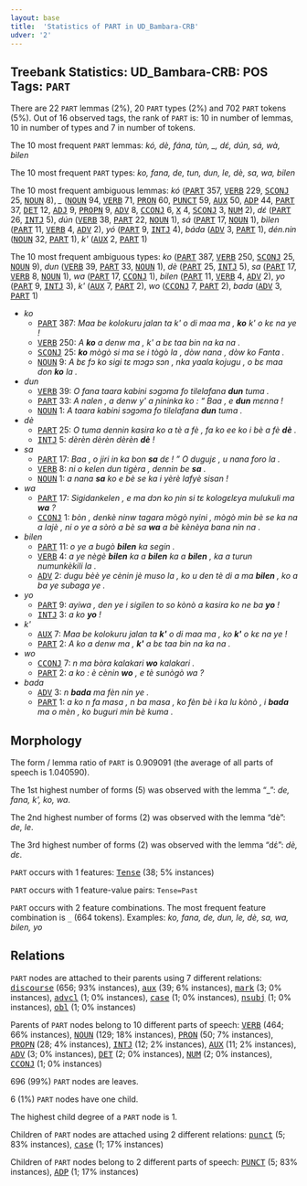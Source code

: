 ```yaml
---
layout: base
title:  'Statistics of PART in UD_Bambara-CRB'
udver: '2'
---
```


## Treebank Statistics: UD_Bambara-CRB: POS Tags: `PART`

There are 22 `PART` lemmas (2%), 20 `PART` types (2%) and 702 `PART` tokens (5%).
Out of 16 observed tags, the rank of `PART` is: 10 in number of lemmas, 10 in number of types and 7 in number of tokens.

The 10 most frequent `PART` lemmas: <em>kó, dè, fána, tùn, _, dɛ́, dún, sá, wà, bìlen</em>

The 10 most frequent `PART` types:  <em>ko, fana, de, tun, dun, le, dè, sa, wa, bilen</em>

The 10 most frequent ambiguous lemmas: <em>kó</em> (<tt><a href="bm_crb-pos-PART.html">PART</a></tt> 357, <tt><a href="bm_crb-pos-VERB.html">VERB</a></tt> 229, <tt><a href="bm_crb-pos-SCONJ.html">SCONJ</a></tt> 25, <tt><a href="bm_crb-pos-NOUN.html">NOUN</a></tt> 8), <em>_</em> (<tt><a href="bm_crb-pos-NOUN.html">NOUN</a></tt> 94, <tt><a href="bm_crb-pos-VERB.html">VERB</a></tt> 71, <tt><a href="bm_crb-pos-PRON.html">PRON</a></tt> 60, <tt><a href="bm_crb-pos-PUNCT.html">PUNCT</a></tt> 59, <tt><a href="bm_crb-pos-AUX.html">AUX</a></tt> 50, <tt><a href="bm_crb-pos-ADP.html">ADP</a></tt> 44, <tt><a href="bm_crb-pos-PART.html">PART</a></tt> 37, <tt><a href="bm_crb-pos-DET.html">DET</a></tt> 12, <tt><a href="bm_crb-pos-ADJ.html">ADJ</a></tt> 9, <tt><a href="bm_crb-pos-PROPN.html">PROPN</a></tt> 9, <tt><a href="bm_crb-pos-ADV.html">ADV</a></tt> 8, <tt><a href="bm_crb-pos-CCONJ.html">CCONJ</a></tt> 6, <tt><a href="bm_crb-pos-X.html">X</a></tt> 4, <tt><a href="bm_crb-pos-SCONJ.html">SCONJ</a></tt> 3, <tt><a href="bm_crb-pos-NUM.html">NUM</a></tt> 2), <em>dɛ́</em> (<tt><a href="bm_crb-pos-PART.html">PART</a></tt> 26, <tt><a href="bm_crb-pos-INTJ.html">INTJ</a></tt> 5), <em>dún</em> (<tt><a href="bm_crb-pos-VERB.html">VERB</a></tt> 38, <tt><a href="bm_crb-pos-PART.html">PART</a></tt> 22, <tt><a href="bm_crb-pos-NOUN.html">NOUN</a></tt> 1), <em>sá</em> (<tt><a href="bm_crb-pos-PART.html">PART</a></tt> 17, <tt><a href="bm_crb-pos-NOUN.html">NOUN</a></tt> 1), <em>bìlen</em> (<tt><a href="bm_crb-pos-PART.html">PART</a></tt> 11, <tt><a href="bm_crb-pos-VERB.html">VERB</a></tt> 4, <tt><a href="bm_crb-pos-ADV.html">ADV</a></tt> 2), <em>yó</em> (<tt><a href="bm_crb-pos-PART.html">PART</a></tt> 9, <tt><a href="bm_crb-pos-INTJ.html">INTJ</a></tt> 4), <em>báda</em> (<tt><a href="bm_crb-pos-ADV.html">ADV</a></tt> 3, <tt><a href="bm_crb-pos-PART.html">PART</a></tt> 1), <em>dén.nin</em> (<tt><a href="bm_crb-pos-NOUN.html">NOUN</a></tt> 32, <tt><a href="bm_crb-pos-PART.html">PART</a></tt> 1), <em>k'</em> (<tt><a href="bm_crb-pos-AUX.html">AUX</a></tt> 2, <tt><a href="bm_crb-pos-PART.html">PART</a></tt> 1)

The 10 most frequent ambiguous types:  <em>ko</em> (<tt><a href="bm_crb-pos-PART.html">PART</a></tt> 387, <tt><a href="bm_crb-pos-VERB.html">VERB</a></tt> 250, <tt><a href="bm_crb-pos-SCONJ.html">SCONJ</a></tt> 25, <tt><a href="bm_crb-pos-NOUN.html">NOUN</a></tt> 9), <em>dun</em> (<tt><a href="bm_crb-pos-VERB.html">VERB</a></tt> 39, <tt><a href="bm_crb-pos-PART.html">PART</a></tt> 33, <tt><a href="bm_crb-pos-NOUN.html">NOUN</a></tt> 1), <em>dè</em> (<tt><a href="bm_crb-pos-PART.html">PART</a></tt> 25, <tt><a href="bm_crb-pos-INTJ.html">INTJ</a></tt> 5), <em>sa</em> (<tt><a href="bm_crb-pos-PART.html">PART</a></tt> 17, <tt><a href="bm_crb-pos-VERB.html">VERB</a></tt> 8, <tt><a href="bm_crb-pos-NOUN.html">NOUN</a></tt> 1), <em>wa</em> (<tt><a href="bm_crb-pos-PART.html">PART</a></tt> 17, <tt><a href="bm_crb-pos-CCONJ.html">CCONJ</a></tt> 1), <em>bilen</em> (<tt><a href="bm_crb-pos-PART.html">PART</a></tt> 11, <tt><a href="bm_crb-pos-VERB.html">VERB</a></tt> 4, <tt><a href="bm_crb-pos-ADV.html">ADV</a></tt> 2), <em>yo</em> (<tt><a href="bm_crb-pos-PART.html">PART</a></tt> 9, <tt><a href="bm_crb-pos-INTJ.html">INTJ</a></tt> 3), <em>k'</em> (<tt><a href="bm_crb-pos-AUX.html">AUX</a></tt> 7, <tt><a href="bm_crb-pos-PART.html">PART</a></tt> 2), <em>wo</em> (<tt><a href="bm_crb-pos-CCONJ.html">CCONJ</a></tt> 7, <tt><a href="bm_crb-pos-PART.html">PART</a></tt> 2), <em>bada</em> (<tt><a href="bm_crb-pos-ADV.html">ADV</a></tt> 3, <tt><a href="bm_crb-pos-PART.html">PART</a></tt> 1)


* <em>ko</em>
  * <tt><a href="bm_crb-pos-PART.html">PART</a></tt> 387: <em>Maa be kolokuru jalan ta k' o di maa ma , <b>ko</b> k' o kɛ na ye !</em>
  * <tt><a href="bm_crb-pos-VERB.html">VERB</a></tt> 250: <em>A <b>ko</b> a denw ma , k' a bɛ taa bin na ka na .</em>
  * <tt><a href="bm_crb-pos-SCONJ.html">SCONJ</a></tt> 25: <em><b>ko</b> mògò si ma se i tògò la , dòw nana , dòw ko Fanta .</em>
  * <tt><a href="bm_crb-pos-NOUN.html">NOUN</a></tt> 9: <em>A bɛ fɔ ko sigi tɛ mɔgɔ sɔn , nka yaala kojugu , o bɛ maa don <b>ko</b> la .</em>
* <em>dun</em>
  * <tt><a href="bm_crb-pos-VERB.html">VERB</a></tt> 39: <em>O fana taara kabini sɔgɔma fo tilelafana <b>dun</b> tuma .</em>
  * <tt><a href="bm_crb-pos-PART.html">PART</a></tt> 33: <em>A nalen , a denw y' a ɲininka ko : “ Baa , e <b>dun</b> mɛnna !</em>
  * <tt><a href="bm_crb-pos-NOUN.html">NOUN</a></tt> 1: <em>A taara kabini sɔgɔma fo tilelafana <b>dun</b> tuma .</em>
* <em>dè</em>
  * <tt><a href="bm_crb-pos-PART.html">PART</a></tt> 25: <em>O tuma dennin kasira ko a tè a fè , fa ko ee ko i bè a fè <b>dè</b> .</em>
  * <tt><a href="bm_crb-pos-INTJ.html">INTJ</a></tt> 5: <em>dèrèn dèrèn dèrèn <b>dè</b> !</em>
* <em>sa</em>
  * <tt><a href="bm_crb-pos-PART.html">PART</a></tt> 17: <em>Baa , o jiri in ka bon <b>sa</b> dɛ ! ” O dugujɛ , u nana foro la .</em>
  * <tt><a href="bm_crb-pos-VERB.html">VERB</a></tt> 8: <em>ni o kelen dun tigèra , dennin be <b>sa</b> .</em>
  * <tt><a href="bm_crb-pos-NOUN.html">NOUN</a></tt> 1: <em>a nana <b>sa</b> ko e bè se ka i yèrè lafyè sisan !</em>
* <em>wa</em>
  * <tt><a href="bm_crb-pos-PART.html">PART</a></tt> 17: <em>Sigidankelen , e ma dɔn ko ɲin si tɛ kologɛlɛya mulukuli ma <b>wa</b> ?</em>
  * <tt><a href="bm_crb-pos-CCONJ.html">CCONJ</a></tt> 1: <em>bòn , denkè ninw tagara mògò nyini , mògò min bè se ka na a lajè , ni o ye a sòrò a bè sa <b>wa</b> a bè kènèya bana nin na .</em>
* <em>bilen</em>
  * <tt><a href="bm_crb-pos-PART.html">PART</a></tt> 11: <em>o ye a bugò <b>bilen</b> ka segin .</em>
  * <tt><a href="bm_crb-pos-VERB.html">VERB</a></tt> 4: <em>a ye nègè <b>bilen</b> ka a <b>bilen</b> ka a <b>bilen</b> , ka a turun numunkèkili la .</em>
  * <tt><a href="bm_crb-pos-ADV.html">ADV</a></tt> 2: <em>dugu bèè ye cènin jè muso la , ko u den tè di a ma <b>bilen</b> , ko a ba ye subaga ye .</em>
* <em>yo</em>
  * <tt><a href="bm_crb-pos-PART.html">PART</a></tt> 9: <em>ayiwa , den ye i sigilen to so kònò a kasira ko ne ba <b>yo</b> !</em>
  * <tt><a href="bm_crb-pos-INTJ.html">INTJ</a></tt> 3: <em>a ko <b>yo</b> !</em>
* <em>k'</em>
  * <tt><a href="bm_crb-pos-AUX.html">AUX</a></tt> 7: <em>Maa be kolokuru jalan ta <b>k'</b> o di maa ma , ko <b>k'</b> o kɛ na ye !</em>
  * <tt><a href="bm_crb-pos-PART.html">PART</a></tt> 2: <em>A ko a denw ma , <b>k'</b> a bɛ taa bin na ka na .</em>
* <em>wo</em>
  * <tt><a href="bm_crb-pos-CCONJ.html">CCONJ</a></tt> 7: <em>n ma bòra kalakari <b>wo</b> kalakari .</em>
  * <tt><a href="bm_crb-pos-PART.html">PART</a></tt> 2: <em>a ko : è cènin <b>wo</b> , e tè sunògò wa ?</em>
* <em>bada</em>
  * <tt><a href="bm_crb-pos-ADV.html">ADV</a></tt> 3: <em>n <b>bada</b> ma fèn nin ye .</em>
  * <tt><a href="bm_crb-pos-PART.html">PART</a></tt> 1: <em>a ko n fa masa , n ba masa , ko fèn bè i ka lu kònò , i <b>bada</b> ma o mèn , ko buguri min bè kuma .</em>

## Morphology

The form / lemma ratio of `PART` is 0.909091 (the average of all parts of speech is 1.040590).

The 1st highest number of forms (5) was observed with the lemma “_”: <em>de, fana, k', ko, wa</em>.

The 2nd highest number of forms (2) was observed with the lemma “dè”: <em>de, le</em>.

The 3rd highest number of forms (2) was observed with the lemma “dɛ́”: <em>dè, dɛ</em>.

`PART` occurs with 1 features: <tt><a href="bm_crb-feat-Tense.html">Tense</a></tt> (38; 5% instances)

`PART` occurs with 1 feature-value pairs: `Tense=Past`

`PART` occurs with 2 feature combinations.
The most frequent feature combination is `_` (664 tokens).
Examples: <em>ko, fana, de, dun, le, dè, sa, wa, bilen, yo</em>


## Relations

`PART` nodes are attached to their parents using 7 different relations: <tt><a href="bm_crb-dep-discourse.html">discourse</a></tt> (656; 93% instances), <tt><a href="bm_crb-dep-aux.html">aux</a></tt> (39; 6% instances), <tt><a href="bm_crb-dep-mark.html">mark</a></tt> (3; 0% instances), <tt><a href="bm_crb-dep-advcl.html">advcl</a></tt> (1; 0% instances), <tt><a href="bm_crb-dep-case.html">case</a></tt> (1; 0% instances), <tt><a href="bm_crb-dep-nsubj.html">nsubj</a></tt> (1; 0% instances), <tt><a href="bm_crb-dep-obl.html">obl</a></tt> (1; 0% instances)

Parents of `PART` nodes belong to 10 different parts of speech: <tt><a href="bm_crb-pos-VERB.html">VERB</a></tt> (464; 66% instances), <tt><a href="bm_crb-pos-NOUN.html">NOUN</a></tt> (129; 18% instances), <tt><a href="bm_crb-pos-PRON.html">PRON</a></tt> (50; 7% instances), <tt><a href="bm_crb-pos-PROPN.html">PROPN</a></tt> (28; 4% instances), <tt><a href="bm_crb-pos-INTJ.html">INTJ</a></tt> (12; 2% instances), <tt><a href="bm_crb-pos-AUX.html">AUX</a></tt> (11; 2% instances), <tt><a href="bm_crb-pos-ADV.html">ADV</a></tt> (3; 0% instances), <tt><a href="bm_crb-pos-DET.html">DET</a></tt> (2; 0% instances), <tt><a href="bm_crb-pos-NUM.html">NUM</a></tt> (2; 0% instances), <tt><a href="bm_crb-pos-CCONJ.html">CCONJ</a></tt> (1; 0% instances)

696 (99%) `PART` nodes are leaves.

6 (1%) `PART` nodes have one child.

The highest child degree of a `PART` node is 1.

Children of `PART` nodes are attached using 2 different relations: <tt><a href="bm_crb-dep-punct.html">punct</a></tt> (5; 83% instances), <tt><a href="bm_crb-dep-case.html">case</a></tt> (1; 17% instances)

Children of `PART` nodes belong to 2 different parts of speech: <tt><a href="bm_crb-pos-PUNCT.html">PUNCT</a></tt> (5; 83% instances), <tt><a href="bm_crb-pos-ADP.html">ADP</a></tt> (1; 17% instances)

